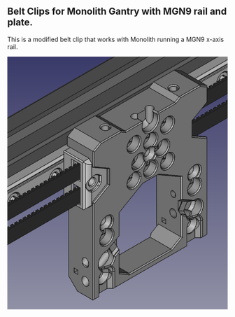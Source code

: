 ## Belt Clips for Monolith Gantry with MGN9 rail and plate.

This is a modified belt clip that works with Monolith running a MGN9 x-axis rail.

![clips.png](assets/monolith_clips.png)
